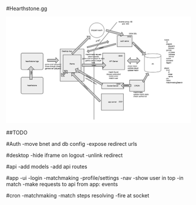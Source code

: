 #Hearthstone.gg

![architecture](architecture.png)


##TODO

#Auth
-move bnet and db config
-expose redirect urls

#desktop
-hide iframe on logout
-unlink redirect

#api
-add models
-add api routes

#app
-ui
	-login
	-matchmaking
	-profile/settings
	-nav
		-show user in top
	-in match
-make requests to api from app: events

#cron
-matchmaking
-match steps resolving
-fire at socket
